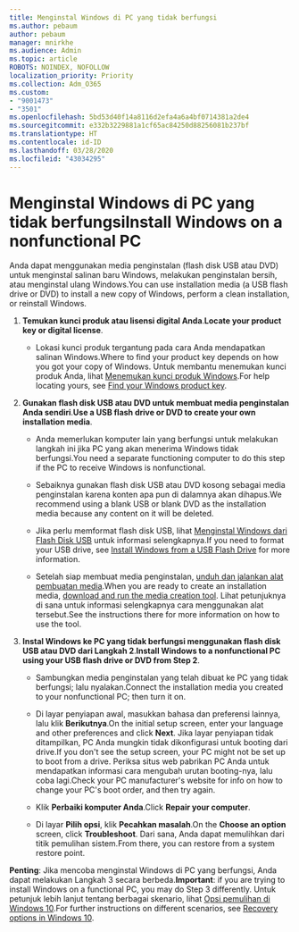 ```yaml
---
title: Menginstal Windows di PC yang tidak berfungsi
ms.author: pebaum
author: pebaum
manager: mnirkhe
ms.audience: Admin
ms.topic: article
ROBOTS: NOINDEX, NOFOLLOW
localization_priority: Priority
ms.collection: Adm_O365
ms.custom:
- "9001473"
- "3501"
ms.openlocfilehash: 5bd53d40f14a8116d2efa4a6a4bf0714381a2de4
ms.sourcegitcommit: e332b3229881a1cf65ac84250d88256081b237bf
ms.translationtype: HT
ms.contentlocale: id-ID
ms.lasthandoff: 03/28/2020
ms.locfileid: "43034295"
---
```

# <a name="install-windows-on-a-nonfunctional-pc"></a><span data-ttu-id="3b530-102">Menginstal Windows di PC yang tidak berfungsi</span><span class="sxs-lookup"><span data-stu-id="3b530-102">Install Windows on a nonfunctional PC</span></span>

<span data-ttu-id="3b530-103">Anda dapat menggunakan media penginstalan (flash disk USB atau DVD) untuk menginstal salinan baru Windows, melakukan penginstalan bersih, atau menginstal ulang Windows.</span><span class="sxs-lookup"><span data-stu-id="3b530-103">You can use installation media (a USB flash drive or DVD) to install a new copy of Windows, perform a clean installation, or reinstall Windows.</span></span>

1. <span data-ttu-id="3b530-104">**Temukan kunci produk atau lisensi digital Anda**.</span><span class="sxs-lookup"><span data-stu-id="3b530-104">**Locate your product key or digital license**.</span></span>

    - <span data-ttu-id="3b530-105">Lokasi kunci produk tergantung pada cara Anda mendapatkan salinan Windows.</span><span class="sxs-lookup"><span data-stu-id="3b530-105">Where to find your product key depends on how you got your copy of Windows.</span></span> <span data-ttu-id="3b530-106">Untuk membantu menemukan kunci produk Anda, lihat [Menemukan kunci produk Windows](https://support.microsoft.com/help/10749/windows-10-find-product-key).</span><span class="sxs-lookup"><span data-stu-id="3b530-106">For help locating yours, see [Find your Windows product key](https://support.microsoft.com/help/10749/windows-10-find-product-key).</span></span> 

2. <span data-ttu-id="3b530-107">**Gunakan flash disk USB atau DVD untuk membuat media penginstalan Anda sendiri**.</span><span class="sxs-lookup"><span data-stu-id="3b530-107">**Use a USB flash drive or DVD to create your own installation media**.</span></span>

    - <span data-ttu-id="3b530-108">Anda memerlukan komputer lain yang berfungsi untuk melakukan langkah ini jika PC yang akan menerima Windows tidak berfungsi.</span><span class="sxs-lookup"><span data-stu-id="3b530-108">You need a separate functioning computer to do this step if the PC to receive Windows is nonfunctional.</span></span>

    - <span data-ttu-id="3b530-109">Sebaiknya gunakan flash disk USB atau DVD kosong sebagai media penginstalan karena konten apa pun di dalamnya akan dihapus.</span><span class="sxs-lookup"><span data-stu-id="3b530-109">We recommend using a blank USB or blank DVD as the installation media because any content on it will be deleted.</span></span>

    - <span data-ttu-id="3b530-110">Jika perlu memformat flash disk USB, lihat [Menginstal Windows dari Flash Disk USB](https://docs.microsoft.com/windows-hardware/manufacture/desktop/install-windows-from-a-usb-flash-drive) untuk informasi selengkapnya.</span><span class="sxs-lookup"><span data-stu-id="3b530-110">If you need to format your USB drive, see [Install Windows from a USB Flash Drive](https://docs.microsoft.com/windows-hardware/manufacture/desktop/install-windows-from-a-usb-flash-drive) for more information.</span></span>

    - <span data-ttu-id="3b530-111">Setelah siap membuat media penginstalan, [unduh dan jalankan alat pembuatan media](https://www.microsoft.com/software-download/windows10).</span><span class="sxs-lookup"><span data-stu-id="3b530-111">When you are ready to create an installation media, [download and run the media creation tool](https://www.microsoft.com/software-download/windows10).</span></span> <span data-ttu-id="3b530-112">Lihat petunjuknya di sana untuk informasi selengkapnya cara menggunakan alat tersebut.</span><span class="sxs-lookup"><span data-stu-id="3b530-112">See the instructions there for more information on how to use the tool.</span></span>

3. <span data-ttu-id="3b530-113">**Instal Windows ke PC yang tidak berfungsi menggunakan flash disk USB atau DVD dari Langkah 2**.</span><span class="sxs-lookup"><span data-stu-id="3b530-113">**Install Windows to a nonfunctional PC using your USB flash drive or DVD from Step 2**.</span></span>

    - <span data-ttu-id="3b530-114">Sambungkan media penginstalan yang telah dibuat ke PC yang tidak berfungsi; lalu nyalakan.</span><span class="sxs-lookup"><span data-stu-id="3b530-114">Connect the installation media you created to your nonfunctional PC; then turn it on.</span></span>

    - <span data-ttu-id="3b530-115">Di layar penyiapan awal, masukkan bahasa dan preferensi lainnya, lalu klik **Berikutnya**.</span><span class="sxs-lookup"><span data-stu-id="3b530-115">On the initial setup screen, enter your language and other preferences and click **Next**.</span></span> <span data-ttu-id="3b530-116">Jika layar penyiapan tidak ditampilkan, PC Anda mungkin tidak dikonfigurasi untuk booting dari drive.</span><span class="sxs-lookup"><span data-stu-id="3b530-116">If you don't see the setup screen, your PC might not be set up to boot from a drive.</span></span> <span data-ttu-id="3b530-117">Periksa situs web pabrikan PC Anda untuk mendapatkan informasi cara mengubah urutan booting-nya, lalu coba lagi.</span><span class="sxs-lookup"><span data-stu-id="3b530-117">Check your PC manufacturer's website for info on how to change your PC's boot order, and then try again.</span></span>

    - <span data-ttu-id="3b530-118">Klik **Perbaiki komputer Anda**.</span><span class="sxs-lookup"><span data-stu-id="3b530-118">Click **Repair your computer**.</span></span>

    - <span data-ttu-id="3b530-119">Di layar **Pilih opsi**, klik **Pecahkan masalah**.</span><span class="sxs-lookup"><span data-stu-id="3b530-119">On the **Choose an option** screen, click **Troubleshoot**.</span></span> <span data-ttu-id="3b530-120">Dari sana, Anda dapat memulihkan dari titik pemulihan sistem.</span><span class="sxs-lookup"><span data-stu-id="3b530-120">From there, you can restore from a system restore point.</span></span>

<span data-ttu-id="3b530-121">**Penting**: Jika mencoba menginstal Windows di PC yang berfungsi, Anda dapat melakukan Langkah 3 secara berbeda.</span><span class="sxs-lookup"><span data-stu-id="3b530-121">**Important**: if you are trying to install Windows on a functional PC, you may do Step 3 differently.</span></span> <span data-ttu-id="3b530-122">Untuk petunjuk lebih lanjut tentang berbagai skenario, lihat [Opsi pemulihan di Windows 10](https://support.microsoft.com/help/12415/windows-10-recovery-options).</span><span class="sxs-lookup"><span data-stu-id="3b530-122">For further instructions on different scenarios, see [Recovery options in Windows 10](https://support.microsoft.com/help/12415/windows-10-recovery-options).</span></span>
